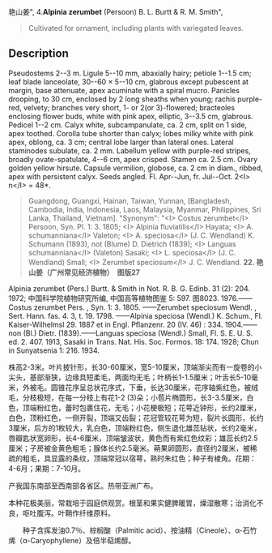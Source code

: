 艳山姜",
4.**Alpinia zerumbet** (Persoon) B. L. Burtt & R. M. Smith",

> Cultivated for ornament, including plants with variegated leaves.

## Description
Pseudostems 2--3 m. Ligule 5--10 mm, abaxially hairy; petiole 1--1.5 cm; leaf blade lanceolate, 30--60 × 5--10 cm, glabrous except pubescent at margin, base attenuate, apex acuminate with a spiral mucro. Panicles drooping, to 30 cm, enclosed by 2 long sheaths when young; rachis purple-red, velvety; branches very short, 1- or 2(or 3)-flowered; bracteoles enclosing flower buds, white with pink apex, elliptic, 3--3.5 cm, glabrous. Pedicel 1--2 cm. Calyx white, subcampanulate, ca. 2 cm, split on 1 side, apex toothed. Corolla tube shorter than calyx; lobes milky white with pink apex, oblong, ca. 3 cm; central lobe larger than lateral ones. Lateral staminodes subulate, ca. 2 mm. Labellum yellow with purple-red stripes, broadly ovate-spatulate, 4--6 cm, apex crisped. Stamen ca. 2.5 cm. Ovary golden yellow hirsute. Capsule vermilion, globose, ca. 2 cm in diam., ribbed, apex with persistent calyx. Seeds angled. Fl. Apr--Jun, fr. Jul--Oct. 2&lt;I&gt; n&lt;/I&gt; = 48*.

> Guangdong, Guangxi, Hainan, Taiwan, Yunnan, [Bangladesh, Cambodia, India, Indonesia, Laos, Malaysia, Myanmar, Philippines, Sri Lanka, Thailand, Vietnam].
  "Synonym": "&lt;I&gt; Costus zerumbet&lt;/I&gt; Persoon, Syn. Pl. 1: 3. 1805; &lt;I&gt; Alpinia fluviatilis&lt;/I&gt; Hayata; &lt;I&gt; A. schumanniana&lt;/I&gt; Valeton; &lt;I&gt; A. speciosa&lt;/I&gt; (J. C. Wendland) K. Schumann (1893), not (Blume) D. Dietrich (1839); &lt;I&gt; Languas schumanniana&lt;/I&gt; (Valeton) Sasaki; &lt;I&gt; L. speciosa&lt;/I&gt; (J. C. Wendland) Small; &lt;I&gt; Zerumbet speciosum&lt;/I&gt; J. C. Wendland.
**22. 艳山姜（广州常见经济植物）　图版27**

Alpinia zerumbet (Pers.) Burtt. & Smith in Not. R. B. G. Edinb. 31 (2): 204. 1972; 中国科学院植物研究所编, 中国高等植物图鉴 5: 597. 图8023. 1976.——Costus zerumbet Pers. , Syn. 1: 3. 1805. ——Zerumbet speciosum Wendl. , Sert. Hann. fas. 4. 3, t. 19. 1798. ——Alpinia speciosa (Wendl.) K. Schum., Fl. Kaiser-Wilhelmsl 29. 1887 et in Engl. Pflanzenr. 20 (IV. 46) : 334. 1904.——non (Bl.) Dietr. (1839).——Languas speciosa (Wendl.) Small, Fl. S. E. U. S. ed. 2. 407. 1913, Sasaki in Trans. Nat. His. Soc. Formos. 18: 174. 1928; Chun in Sunyatsenia 1: 216. 1934.

株高2-3米。叶片披针形，长30-60厘米，宽5-10厘米，顶端渐尖而有一旋卷的小尖头，基部渐狭，边缘具短柔毛，两面均无毛；叶柄长1-1.5厘米；叶舌长5-10毫米，外被毛。圆锥花序呈总状花序式，下垂，长达30厘米，花序轴紫红色，被绒毛，分枝极短，在每一分枝上有花1-2 (3)朵；小苞片椭圆形，长3-3.5厘米，白色，顶端粉红色，蕾时包裹住花，无毛；小花梗极短；花萼近钟形，长约2厘米，白色，顶粉红色，一侧开裂，顶端又齿裂；花冠管较花萼为短，裂片长圆形，长约3厘米，后方的1枚较大，乳白色，顶端粉红色，侧生退化雄蕊钻状，长约2毫米，唇瓣匙状宽卵形，长4-6厘米，顶端皱波状，黄色而有紫红色纹彩；雄蕊长约2.5厘米；子房被金黄色粗毛；腺体长约2.5毫米。蒴果卵圆形，直径约2厘米，被稀疏的粗毛，具显露的条纹，顶端常冠以宿萼，熟时朱红色；种子有棱角。花期：4-6月；果期：7-10月。

产我国东南部至西南部各省区。热带亚洲广布。

本种花极美丽，常栽培于园庭供观赏。根茎和果实健脾暖胃，燥湿散寒；治消化不良，呕吐腹泻。叶鞘作纤维原料。
<p style='text-indent:28px'>种子含挥发油0.7％、棕榈酸（Palmitic acid）、按油精（Cineole）、α-石竹烯（α-Caryophyllene）及倍半萜烯醇。
